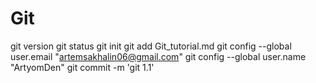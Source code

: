 # Git

git version
git status
git init
git add Git_tutorial.md
git config --global user.email "artemsakhalin06@gmail.com"
git config --global user.name "ArtyomDen"
git commit -m 'git 1.1'